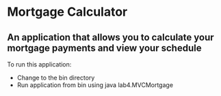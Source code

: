 # Mortgage Calculator
## An application that allows you to calculate your mortgage payments and view your schedule

To run this application:

 * Change to the bin directory
 * Run application from bin using java lab4.MVCMortgage
